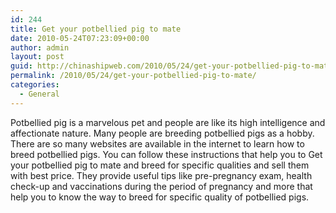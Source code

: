 ```yaml
---
id: 244
title: Get your potbellied pig to mate
date: 2010-05-24T07:23:09+00:00
author: admin
layout: post
guid: http://chinashipweb.com/2010/05/24/get-your-potbellied-pig-to-mate/
permalink: /2010/05/24/get-your-potbellied-pig-to-mate/
categories:
  - General
---
```

Potbellied pig is a marvelous pet and people are like its high intelligence and affectionate nature. Many people are breeding potbellied pigs as a hobby. There are so many websites are available in the internet to learn how to breed potbellied pigs. You can follow these instructions that help you to Get your potbellied pig to mate and breed for specific qualities and sell them with best price. They provide useful tips like pre-pregnancy exam, health check-up and vaccinations during the period of pregnancy and more that help you to know the way to breed for specific quality of potbellied pigs.